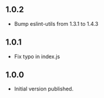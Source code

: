 ## 1.0.2

- Bump eslint-utils from 1.3.1 to 1.4.3

## 1.0.1

- Fix typo in index.js

## 1.0.0

- Initial version published.
